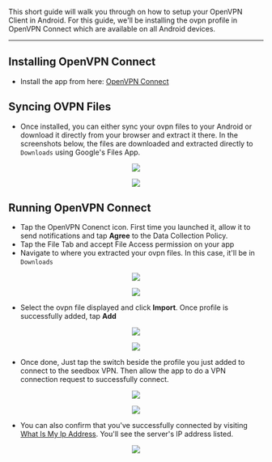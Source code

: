 This short guide will walk you through on how to setup your OpenVPN Client in Android. For this guide, we'll be installing the ovpn profile in OpenVPN Connect which are available on all Android devices.

***

## Installing OpenVPN Connect

* Install the app from here: [OpenVPN Connect](https://play.google.com/store/apps/details?id=net.openvpn.openvpn)

## Syncing OVPN Files

* Once installed, you can either sync your ovpn files to your Android or download it directly from your browser and extract it there. In the screenshots below, the files are downloaded and extracted directly to `Downloads` using Google's Files App.

<p align="center"><img src="https://docs.usbx.me/uploads/images/gallery/2020-05/image-1590932879896.png"></p>

<p align="center"><img src="https://docs.usbx.me/uploads/images/gallery/2020-05/image-1590932902855.png"></p>

## Running OpenVPN Connect

* Tap the OpenVPN Conenct icon. First time you launched it, allow it to send notifications and tap **Agree** to the Data Collection Policy.
* Tap the File Tab and accept File Access permission on your app
* Navigate to where you extracted your ovpn files. In this case, it'll be in `Downloads`

<p align="center"><img src="https://docs.usbx.me/uploads/images/gallery/2020-05/image-1590932958065.png"></p>

<p align="center"><img src="https://docs.usbx.me/uploads/images/gallery/2020-05/image-1590932974389.png"></p>

* Select the ovpn file displayed and click **Import**. Once profile is successfully added, tap **Add**

<p align="center"><img src="https://docs.usbx.me/uploads/images/gallery/2020-05/image-1590932997165.png"></p>

<p align="center"><img src="https://docs.usbx.me/uploads/images/gallery/2020-05/image-1590933075788.png"></p>

* Once done, Just tap the switch beside the profile you just added to connect to the seedbox VPN. Then allow the app to do a VPN connection request to successfully connect.

<p align="center"><img src="https://docs.usbx.me/uploads/images/gallery/2020-05/image-1590933204087.png"></p>

<p align="center"><img src="https://docs.usbx.me/uploads/images/gallery/2020-05/image-1590933218985.png"></p>

* You can also confirm that you've successfully connected by visiting [What Is My Ip Address](https://whatismyipaddress.com/). You'll see the server's IP address listed.

<p align="center"><img src="https://docs.usbx.me/uploads/images/gallery/2020-05/image-1590686968356.png"></p>
